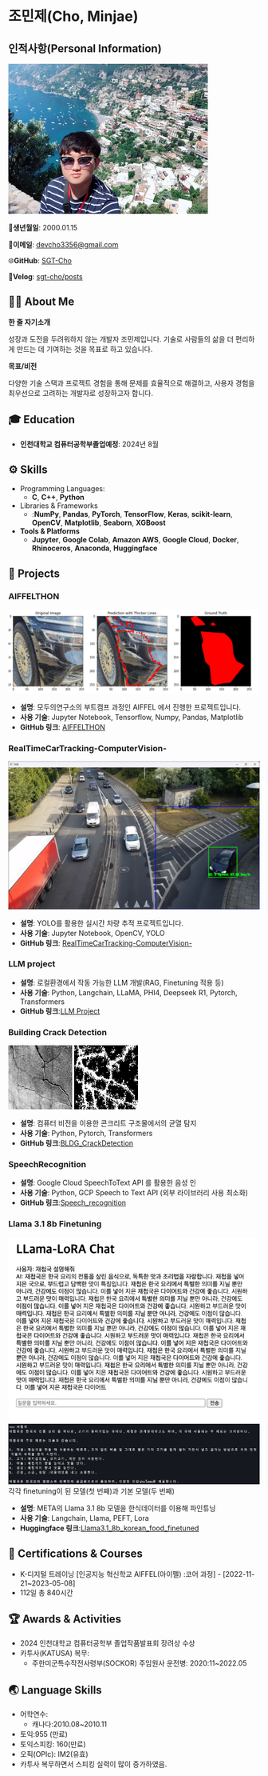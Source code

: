 # 조민제(Cho, Minjae)

## 인적사항(Personal Information)

![프로필 (1).jpg](./assets/profile.jpg)

📅**생년월일**: 2000.01.15

📧**이메일**: devcho3356@gmail.com

🌐**GitHub**: [SGT-Cho](https://github.com/SGT-Cho)

📝**Velog**: [sgt-cho/posts](https://velog.io/@sgt-cho/posts)

## **👨‍💻 About Me**

**한 줄 자기소개**

성장과 도전을 두려워하지 않는 개발자 조민제입니다. 기술로 사람들의 삶을 더 편리하게 만드는 데 기여하는 것을 목표로 하고 있습니다.

**목표/비전**

다양한 기술 스택과 프로젝트 경험을 통해 문제를 효율적으로 해결하고, 사용자 경험을 최우선으로 고려하는 개발자로 성장하고자 합니다.

## **🎓 Education**

- **인천대학교 컴퓨터공학부졸업예정**: 2024년 8월

## ⚙️ Skills

- Programming Languages:
    - **C**, **C++**, **Python**
- Libraries & Frameworks
    - :**NumPy**, **Pandas**, **PyTorch**, **TensorFlow**, **Keras**, **scikit-learn**, **OpenCV**, **Matplotlib**, **Seaborn**, **XGBoost**
- **Tools & Platforms**
    - **Jupyter**, **Google Colab**, **Amazon AWS**, **Google Cloud**, **Docker**, **Rhinoceros**, **Anaconda**, **Huggingface**

## **📂 Projects**

### **AIFFELTHON**

![aiffelton.png](./assets/aiffelton.png)

- **설명**: 모두의연구소의 부트캠프 과정인 AIFFEL 에서 진행한 프로젝트입니다.
- **사용 기술**: Jupyter Notebook, Tensorflow, Numpy, Pandas, Matplotlib
- **GitHub 링크**: [AIFFELTHON](https://github.com/SGT-Cho/AIFFELTHON)

### **RealTimeCarTracking-ComputerVision-**

![cardetection.png](./assets/cardetection.png)

- **설명**: YOLO를 활용한 실시간 차량 추적 프로젝트입니다.
- **사용 기술**: Jupyter Notebook, OpenCV, YOLO
- **GitHub 링크**: [RealTimeCarTracking-ComputerVision-](https://github.com/SGT-Cho/RealTimeCarTracking-ComputerVision-)

### **LLM project**

- **설명**: 로컬환경에서 작동 가능한 LLM 개발(RAG, Finetuning 적용 등)
- **사용 기술**: Python, Langchain, LLaMA, PHI4, Deepseek R1, Pytorch, Transformers
- **GitHub 링크**:[LLM Project](https://github.com/SGT-Cho/LLM)

### **Building Crack Detection**

![Original Image](./assets/bldgcrack.jpg)
![Example Prediction](./assets/bldgcrack2.png)

- **설명**: 컴퓨터 비전을 이용한 콘크리트 구조물에서의 균열 탐지
- **사용 기술**: Python, Pytorch, Transformers
- **GitHub 링크**:[BLDG_CrackDetection](https://github.com/SGT-Cho/BldgCrackDetection)

### **SpeechRecognition**

- **설명**: Google Cloud SpeechToText API 를 활용한 음성 인
- **사용 기술**: Python, GCP Speech to Text API (외부 라이브러리 사용 최소화)
- **GitHub 링크**:[Speech_recognition](https://github.com/SGT-Cho/speech_recognition)

### **Llama 3.1 8b Finetuning**

![finetuned](./assets/finetuned2.png)
![unfinetuned](./assets/finetuned1.png)
각각 finetuning이 된 모델(첫 번째)과 기본 모델(두 번째)
- **설명**: META의 Llama 3.1 8b 모델을 한식데이터를 이용해 파인튜닝
- **사용 기술**: Langchain, Llama, PEFT, Lora
- **Huggingface 링크**:[Llama3.1_8b_korean_food_finetuned](https://huggingface.co/mobilelife)

## **📜 Certifications & Courses**

- K-디지털 트레이닝 [인공지능 혁신학교 AIFFEL(아이펠) :코어 과정] - [2022-11-21~2023-05-08]
- 112일 총 840시간

## 🏆 Awards & Activities

- 2024 인천대학교 컴퓨터공학부 졸업작품발표회 장려상 수상
- 카투사(KATUSA) 복무:
    - 주한미군특수작전사령부(SOCKOR) 주임원사 운전병: 2020:11~2022.05

## **🌏 Language Skills**

- 어학연수:
    - 캐나다:2010.08~2010.11
- 토익:955 (만료)
- 토익스피킹: 160(만료)
- 오픽(OPIc): IM2(유효)
- 카투사 복무하면서 스피킹 실력이 많이 증가하였음.
